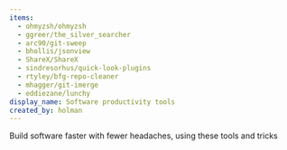 ```yaml
---
items:
  - ohmyzsh/ohmyzsh
  - ggreer/the_silver_searcher
  - arc90/git-sweep
  - bhollis/jsonview
  - ShareX/ShareX
  - sindresorhus/quick-look-plugins
  - rtyley/bfg-repo-cleaner
  - mhagger/git-imerge
  - eddiezane/lunchy
display_name: Software productivity tools
created_by: holman
---
```


Build software faster with fewer headaches, using these tools and tricks
